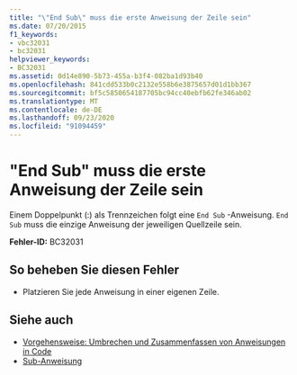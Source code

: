 ```yaml
---
title: "\"End Sub\" muss die erste Anweisung der Zeile sein"
ms.date: 07/20/2015
f1_keywords:
- vbc32031
- bc32031
helpviewer_keywords:
- BC32031
ms.assetid: 0d14e890-5b73-455a-b3f4-082ba1d93b40
ms.openlocfilehash: 841cdd533b0c2132e558b6e3875657d01d1bb367
ms.sourcegitcommit: bf5c5850654187705bc94cc40ebfb62fe346ab02
ms.translationtype: MT
ms.contentlocale: de-DE
ms.lasthandoff: 09/23/2020
ms.locfileid: "91094459"
---
```

# <a name="end-sub-must-be-the-first-statement-on-a-line"></a>"End Sub" muss die erste Anweisung der Zeile sein

Einem Doppelpunkt (:) als Trennzeichen folgt eine `End Sub` -Anweisung. `End Sub` muss die einzige Anweisung der jeweiligen Quellzeile sein.  
  
 **Fehler-ID:** BC32031  
  
## <a name="to-correct-this-error"></a>So beheben Sie diesen Fehler  
  
- Platzieren Sie jede Anweisung in einer eigenen Zeile.  
  
## <a name="see-also"></a>Siehe auch

- [Vorgehensweise: Umbrechen und Zusammenfassen von Anweisungen in Code](../programming-guide/program-structure/how-to-break-and-combine-statements-in-code.md)
- [Sub-Anweisung](../language-reference/statements/sub-statement.md)

